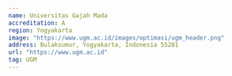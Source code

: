 ```yaml
---
name: Universitas Gajah Mada
accreditation: A
region: Yogyakarta
image: "https://www.ugm.ac.id/images/optimasi/ugm_header.png"
address: Bulaksumur, Yogyakarta, Indonesia 55281
url: "https://www.ugm.ac.id"
tag: UGM
---
```

